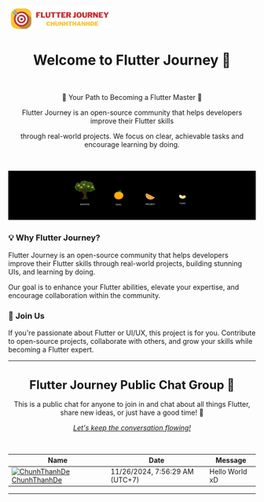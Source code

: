 <img src="https://raw.githubusercontent.com/Flutter-Journey/.github/refs/heads/main/media/logo.png" alt="Flutter Journey Logo" height="50">

<div align="center">

# **Welcome to Flutter Journey 🎯**

</div>

<div align="center">
  <br>
  <p>🌱  Your Path to Becoming a Flutter Master 🌱 </p>
  <p>Flutter Journey is an open-source community that helps developers improve their Flutter skills</p>
  <p>through real-world projects. We focus on clear, achievable tasks and encourage learning by doing.</p>
  <br>
</div>

![Focus on Flutter](/media/focus_flutter.png)

### 💡 **Why Flutter Journey?**

Flutter Journey is an open-source community that helps developers improve their Flutter skills through real-world projects, building stunning UIs, and learning by doing.

Our goal is to enhance your Flutter abilities, elevate your expertise, and encourage collaboration within the community.


### 🚀 **Join Us**

If you're passionate about Flutter or UI/UX, this project is for you. Contribute to open-source projects, collaborate with others, and grow your skills while becoming a Flutter expert.

---

<div align="center">
  <h1 style="font-size: 24px;">Flutter Journey Public Chat Group 🎯</h1>
  <p>This is a public chat for anyone to join in and chat about all things Flutter, share new ideas, or just have a good time! 📝</p>
  <p><a href="https://github.com/ChunhThanhDe/ChunhThanhDe/issues/1#issuecomment-new" style="font-style: italic;">Let's keep the conversation flowing!</a></p>
  <br>
</div>

<!-- PublicChatGroup -->
| Name | Date | Message |
|---|---|---|
|[<img src="https://avatars.githubusercontent.com/u/98199185?s=24&u=43b85e2f73bd4fa076014769eac009907a06594f&v=4" alt="ChunhThanhDe" width="24" />  ChunhThanhDe](https://github.com/ChunhThanhDe)|11/26/2024, 7:56:29 AM (UTC+7)|Hello World xD|
<!-- /PublicChatGroup -->


---
